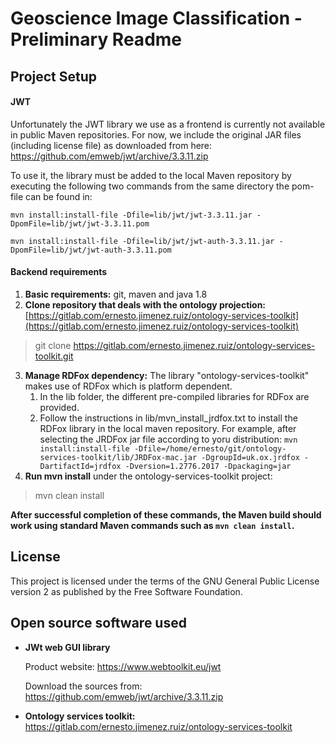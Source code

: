 # Geoscience Image Classification - Preliminary Readme

## Project Setup

#### JWT
Unfortunately the JWT library we use as a frontend is currently not available in public Maven repositories.
For now, we include the original JAR files (including license file) as downloaded from here: https://github.com/emweb/jwt/archive/3.3.11.zip

To use it, the library must be added to the local Maven repository by executing the following two commands from the same directory the pom-file can be found in:

`mvn install:install-file -Dfile=lib/jwt/jwt-3.3.11.jar -DpomFile=lib/jwt/jwt-3.3.11.pom`

`mvn install:install-file -Dfile=lib/jwt/jwt-auth-3.3.11.jar -DpomFile=lib/jwt/jwt-auth-3.3.11.pom`

#### Backend requirements

1. **Basic requirements:** git, maven and java 1.8
2. **Clone repository that deals with the ontology projection:** [https://gitlab.com/ernesto.jimenez.ruiz/ontology-services-toolkit](https://gitlab.com/ernesto.jimenez.ruiz/ontology-services-toolkit)
> git clone https://gitlab.com/ernesto.jimenez.ruiz/ontology-services-toolkit.git
3. **Manage RDFox dependency:** The library "ontology-services-toolkit" makes use of RDFox which is platform dependent. 
	1. In the lib folder, the different pre-compiled libraries for RDFox are provided.
	2. Follow the instructions in lib/mvn_install_jrdfox.txt to install the RDFox library in the local maven repository.
	For example, after selecting the JRDFox jar file according to yoru distribution:
	`mvn install:install-file -Dfile=/home/ernesto/git/ontology-services-toolkit/lib/JRDFox-mac.jar -DgroupId=uk.ox.jrdfox -DartifactId=jrdfox -Dversion=1.2776.2017 -Dpackaging=jar`
4. **Run mvn install** under the ontology-services-toolkit project:
> mvn clean install



**After successful completion of these commands, the Maven build should work using standard Maven commands such as `mvn clean install`.**

## License
This project is licensed under the terms of the GNU General Public License version 2
as published by the Free Software Foundation.

## Open source software used
- **JWt web GUI library**

    Product website: https://www.webtoolkit.eu/jwt
    
    Download the sources from: https://github.com/emweb/jwt/archive/3.3.11.zip

- **Ontology services toolkit:** https://gitlab.com/ernesto.jimenez.ruiz/ontology-services-toolkit
